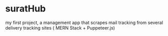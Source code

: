# suratHub
my first project, a management app that scrapes mail tracking from several delivery tracking sites ( MERN Stack + Puppeteer.js)
